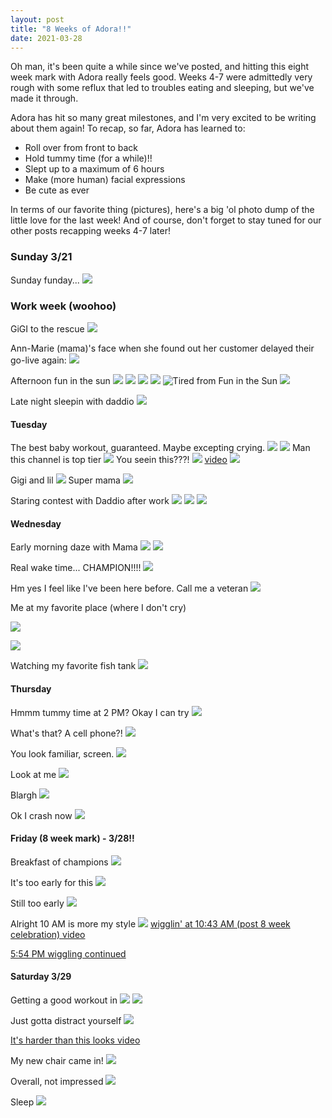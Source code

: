 ```yaml
---
layout: post
title: "8 Weeks of Adora!!"
date: 2021-03-28
---
```


Oh man, it's been quite a while since we've posted, and hitting this eight week mark with Adora really feels good. Weeks 4-7 were admittedly very rough with some reflux that led to troubles eating and sleeping, but we've made it through.

Adora has hit so many great milestones, and I'm very excited to be writing about them again! To recap, so far, Adora has learned to:

- Roll over from front to back
- Hold tummy time (for a while)!!
- Slept up to a maximum of 6 hours
- Make (more human) facial expressions
- Be cute as ever

In terms of our favorite thing (pictures), here's a big 'ol photo dump of the little love for the last week! And of course, don't forget to stay tuned for our other posts recapping weeks 4-7 later!


### Sunday 3/21
Sunday funday...
![](/assets/img/2021-03-28-00-19-12.png)


### Work week (woohoo)
GiGI to the rescue
![](/assets/img/2021-03-28-00-19-38.png)

Ann-Marie (mama)'s face when she found out her customer delayed their go-live again:
![](/assets/img/2021-03-28-00-20-00.png)

Afternoon fun in the sun
![](/assets/img/2021-03-28-00-20-35.png)
![](/assets/img/2021-03-28-00-20-45.png)
![](/assets/img/2021-03-28-00-20-56.png)
![](/assets/img/2021-03-28-00-21-04.png)
![Tired from Fun in the Sun](/assets/img/2021-03-28-00-21-22.png)
![](/assets/img/2021-03-28-00-21-37.png)

Late night sleepin with daddio
![](/assets/img/2021-03-28-00-22-03.png)

#### Tuesday
The best baby workout, guaranteed. Maybe excepting crying.
![](/assets/img/2021-03-28-00-22-46.png)
![](/assets/img/2021-03-28-00-23-07.png)
Man this channel is top tier
![](/assets/img/2021-03-28-00-23-01.png)
You seein this???!
![](/assets/img/2021-03-28-00-23-23.png)
[video](https://photos.app.goo.gl/Q8PUSXex4aWTNXXM8)
![](/assets/img/2021-03-28-00-24-26.png)

Gigi and lil
![](/assets/img/2021-03-28-00-25-01.png)
Super mama
![](/assets/img/2021-03-28-00-25-39.png)

Staring contest with Daddio after work
![](/assets/img/2021-03-28-00-26-00.png)
![](/assets/img/2021-03-28-00-26-08.png)
![](/assets/img/2021-03-28-00-26-15.png)


#### Wednesday

Early morning daze with Mama
![](/assets/img/2021-03-28-00-26-44.png)
![](/assets/img/2021-03-28-00-26-58.png)

Real wake time... CHAMPION!!!!
![](/assets/img/2021-03-28-00-27-24.png)

Hm yes I feel like I've been here before. Call me a veteran
![](/assets/img/2021-03-28-00-27-57.png)

Me at my favorite place (where I don't cry)

![](/assets/img/2021-03-28-00-28-36.png)

![](/assets/img/2021-03-28-00-28-44.png)

Watching my favorite fish tank
![](/assets/img/2021-03-28-00-29-04.png)

#### Thursday

Hmmm tummy time at 2 PM? Okay I can try
![](/assets/img/2021-03-28-00-29-30.png)

What's that? A cell phone?!
![](/assets/img/2021-03-28-00-29-44.png)

You look familiar, screen.
![](/assets/img/2021-03-28-00-29-58.png)

Look at me
![](/assets/img/2021-03-28-00-30-19.png)

Blargh
![](/assets/img/2021-03-28-00-30-33.png)

Ok I crash now
![](/assets/img/2021-03-28-00-30-51.png)


#### Friday (8 week mark) - 3/28!!

Breakfast of champions
![](/assets/img/2021-03-28-00-32-16.png)

It's too early for this
![](/assets/img/2021-03-28-00-32-28.png)

Still too early
![](/assets/img/2021-03-28-00-32-41.png)


Alright 10 AM is more my style
![](/assets/img/2021-03-28-00-32-57.png)
[wigglin' at 10:43 AM (post 8 week celebration) video](https://photos.app.goo.gl/AirzToyGyjzS5ghG6A)


[5:54 PM wiggling continued](https://photos.app.goo.gl/VzKBFsBAtP5ahR4w6)


#### Saturday 3/29

Getting a good workout in
![](/assets/img/2021-03-28-00-35-44.png)
![](/assets/img/2021-03-28-00-35-56.png)

Just gotta distract yourself
![](/assets/img/2021-03-28-00-36-10.png)

[It's harder than this looks video](https://photos.app.goo.gl/SfD7XGiQerH24CmW9)

My new chair came in!
![](/assets/img/2021-03-28-00-37-13.png)

Overall, not impressed
![](/assets/img/2021-03-28-00-37-31.png)

Sleep
![](/assets/img/2021-03-28-00-37-44.png)